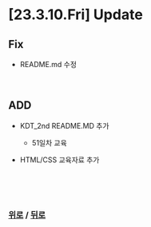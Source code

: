 # [23.3.10.Fri] Update

## Fix
* README.md 수정


<br>

## ADD
* KDT_2nd README.MD 추가
  * 51일차 교육

* HTML/CSS 교육자료 추가



  


<br>

<br>

<br>

### [위로](#23310fri-update) / [뒤로](/Update/README.md/#update)